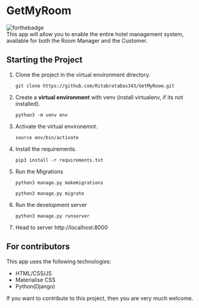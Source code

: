 # GetMyRoom

![forthebadge](https://forthebadge.com/images/badges/made-with-python.svg)<br>
This app will allow you to enable the entire hotel management system, available for both the Room Manager and the Customer.

##  Starting the Project

1. Clone the project in the virtual environment directory.

    ```
    git clone https://github.com/RitabrataDas343/GetMyRoom.git

    ```

2. Create a **virtual environment** with venv (install virtualenv, if its not installed).

    ```
    python3 -m venv env

    ```

3. Activate the virtual environemnt.
    ```
    source env/bin/activate

    ```
    
4. Install the requirements.

    ```
    pip3 install -r requirements.txt

    ```


5. Run the Migrations
    ```
    python3 manage.py makemigrations

    python3 manage.py migrate

    ```
6. Run the development server
    ```
    python3 manage.py runserver

    ```
7. Head to server http://localhost:8000


## For contributors

This app uses the following technologies:

+ HTML/CSS/JS
+ Materialise CSS
+ Python(Django)

If you want to contribute to this project, then you are very much welcome.
